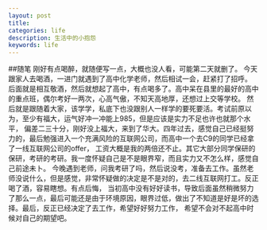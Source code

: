 ```yaml
---
layout: post
title: 
categories: life
description: 生活中的小抱怨
keywords: life
---
```


##随笔
刚好有点喝醉，就随便写一点，大概也没人看，可能第二天就删了。
今天跟家人去喝酒，一进门就遇到了高中化学老师，然后相试一会，赶紧打了招呼。
后面就是相互敬酒，然后就想起了高中，有点喝多了。高中呆在县里的最好的高中的重点班，偶尔考好一两次，心高气傲，不知天高地厚，还想过上交等学校。
然后就是跟随着大家，该学学，私底下也没跟别人一样学的要死要活。考试前原以为，至少有福大，运气好冲一冲能上985，但是应该是实力不足也许也就那个水平，
偏差二三十分，刚好没上福大，来到了华大。四年过去，感觉自己已经挺努力的，最后勉强进入一个充满风险的互联网公司，而高中一个去C9的同学已经拿了一线互联网公司的offer，
工资大概是我的两倍还不止。其它大部分同学保研的保研，考研的考研。我一度怀疑自己是不是眼界窄，而且实力又不怎么样，感觉自己前途未卜。
今晚遇到老师，问我考研了吗，然后说没考，准备去工作。虽然老师没说什么，但是感觉，非常怀疑做的决定是不是对的，去二线互联网打工。反正喝了酒，容易瞎想。有点后悔，
当初高中没有好好读书，导致后面虽然稍微努力了那么一点，最后可能还是由于环境原因，眼界过低，做出了不知道是好是坏的选择。最后，反正已经决定了去工作，希望好好努力工作，
希望不会对不起高中时候对自己的期望吧。